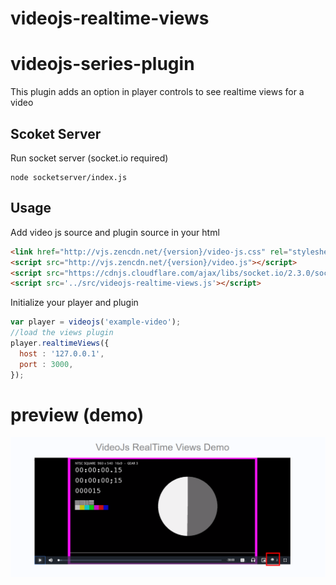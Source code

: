 # videojs-realtime-views

# videojs-series-plugin
This plugin adds an option in player controls to see realtime views for a video

## Scoket Server
Run socket server (socket.io required) 
```node
node socketserver/index.js
```
 
## Usage

Add video js source and plugin source in your html
```html
<link href="http://vjs.zencdn.net/{version}/video-js.css" rel="stylesheet">
<script src="http://vjs.zencdn.net/{version}/video.js"></script>
<script src="https://cdnjs.cloudflare.com/ajax/libs/socket.io/2.3.0/socket.io.js"></script>
<script src='../src/videojs-realtime-views.js'></script>
```

Initialize your player and plugin
```javascript
var player = videojs('example-video');
//load the views plugin
player.realtimeViews({
  host : '127.0.0.1',
  port : 3000,
});
```


# preview (demo)

![player](https://github.com/fahad-cb/videojs-realtime-views/blob/master/videojs-realtime-views.png)
